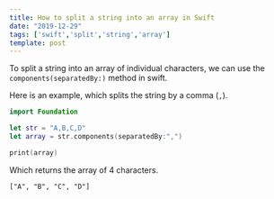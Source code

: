 ```yaml
---
title: How to split a string into an array in Swift
date: "2019-12-29"
tags: ['swift','split','string','array']
template: post
---
```


To split a string into an array of individual characters, we can use the `components(separatedBy:)`
method in swift.

Here is an example, which splits the string by a comma (`,`).

```swift
import Foundation

let str = "A,B,C,D"
let array = str.components(separatedBy:",")

print(array)
```

Which returns the array of 4 characters.

```output
["A", "B", "C", "D"]
```
